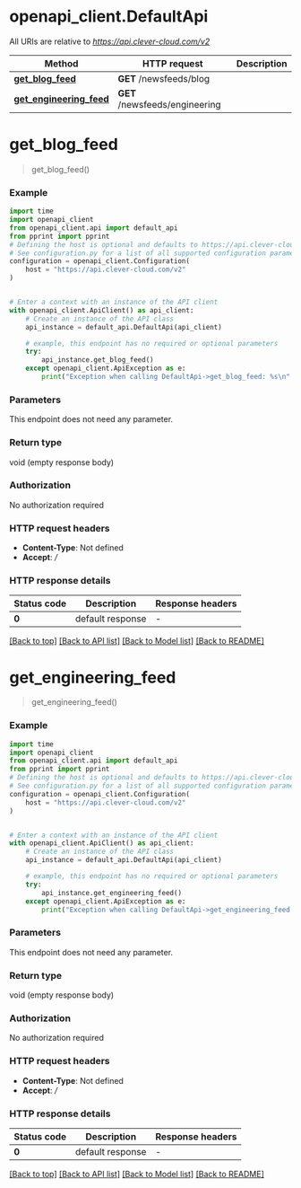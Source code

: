 # openapi_client.DefaultApi

All URIs are relative to *https://api.clever-cloud.com/v2*

Method | HTTP request | Description
------------- | ------------- | -------------
[**get_blog_feed**](DefaultApi.md#get_blog_feed) | **GET** /newsfeeds/blog | 
[**get_engineering_feed**](DefaultApi.md#get_engineering_feed) | **GET** /newsfeeds/engineering | 


# **get_blog_feed**
> get_blog_feed()



### Example

```python
import time
import openapi_client
from openapi_client.api import default_api
from pprint import pprint
# Defining the host is optional and defaults to https://api.clever-cloud.com/v2
# See configuration.py for a list of all supported configuration parameters.
configuration = openapi_client.Configuration(
    host = "https://api.clever-cloud.com/v2"
)


# Enter a context with an instance of the API client
with openapi_client.ApiClient() as api_client:
    # Create an instance of the API class
    api_instance = default_api.DefaultApi(api_client)

    # example, this endpoint has no required or optional parameters
    try:
        api_instance.get_blog_feed()
    except openapi_client.ApiException as e:
        print("Exception when calling DefaultApi->get_blog_feed: %s\n" % e)
```


### Parameters
This endpoint does not need any parameter.

### Return type

void (empty response body)

### Authorization

No authorization required

### HTTP request headers

 - **Content-Type**: Not defined
 - **Accept**: */*


### HTTP response details
| Status code | Description | Response headers |
|-------------|-------------|------------------|
**0** | default response |  -  |

[[Back to top]](#) [[Back to API list]](../README.md#documentation-for-api-endpoints) [[Back to Model list]](../README.md#documentation-for-models) [[Back to README]](../README.md)

# **get_engineering_feed**
> get_engineering_feed()



### Example

```python
import time
import openapi_client
from openapi_client.api import default_api
from pprint import pprint
# Defining the host is optional and defaults to https://api.clever-cloud.com/v2
# See configuration.py for a list of all supported configuration parameters.
configuration = openapi_client.Configuration(
    host = "https://api.clever-cloud.com/v2"
)


# Enter a context with an instance of the API client
with openapi_client.ApiClient() as api_client:
    # Create an instance of the API class
    api_instance = default_api.DefaultApi(api_client)

    # example, this endpoint has no required or optional parameters
    try:
        api_instance.get_engineering_feed()
    except openapi_client.ApiException as e:
        print("Exception when calling DefaultApi->get_engineering_feed: %s\n" % e)
```


### Parameters
This endpoint does not need any parameter.

### Return type

void (empty response body)

### Authorization

No authorization required

### HTTP request headers

 - **Content-Type**: Not defined
 - **Accept**: */*


### HTTP response details
| Status code | Description | Response headers |
|-------------|-------------|------------------|
**0** | default response |  -  |

[[Back to top]](#) [[Back to API list]](../README.md#documentation-for-api-endpoints) [[Back to Model list]](../README.md#documentation-for-models) [[Back to README]](../README.md)

